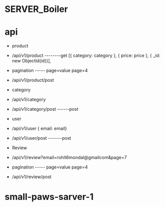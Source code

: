 # SERVER_Boiler


# api

* product 
* /api/v1/product  --------get   [{ category: category }, { price: price }, { _id: new ObjectId(id)}],
* pagination ----- page=value  page=4
* /api/v1/product/post       

* category
* /api/v1/category
* /api/v1/category/post ------post 

* user
* /api/v1/user       { email: email}
* /api/v1/user/post        -------post

* Review 
* /api/v1/review?email=rohit6mondal@gmailcom&page=7
* pagination ----- page=value  page=4
* /api/v1/review/post

# small-paws-sarver-1
